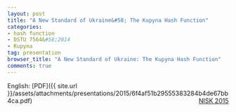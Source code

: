 ```yaml
---
layout: post
title: "A New Standard of Ukraine&#58; The Kupyna Hash Function"
categories:
- hash function
- DSTU 7564&#58;2014
- Kupyna
tag: presentation
browser_title: "A New Standard of Ukraine: The Kupyna Hash Function"
comments: true
---
```


English: [PDF]({{ site.url }}/assets/attachments/presentations/2015/6f4af51b29555383284b4de67bb4ca.pdf) <span style="float: right;">[NISK 2015](http://itkonferanse.hials.no/en/program-detail.php)</span>
